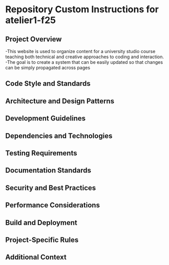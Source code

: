 # Repository Custom Instructions for atelier1-f25

## Project Overview
<!-- Describe what this project is about, its purpose, and main goals -->
-This website is used to organize content for a university studio course teaching both technical and creative approaches to coding and interaction.
-The goal is to create a system that can be easily updated so that changes can be simply propagated across pages

## Code Style and Standards
<!-- Define coding conventions, formatting rules, naming conventions, and style guidelines -->

## Architecture and Design Patterns
<!-- Describe the overall architecture, design patterns, folder structure, and how components interact -->

## Development Guidelines
<!-- Outline development best practices, code organization, and implementation approaches -->

## Dependencies and Technologies
<!-- List key dependencies, frameworks, libraries, and technologies used in this project -->

## Testing Requirements
<!-- Describe testing strategies, frameworks, test structure, and coverage expectations -->

## Documentation Standards
<!-- Define how code should be documented, comment styles, and README requirements -->

## Security and Best Practices
<!-- Outline security considerations, data handling, and coding best practices -->

## Performance Considerations
<!-- Define performance requirements, optimization strategies, and efficiency guidelines -->

## Build and Deployment
<!-- Describe build processes, deployment procedures, and environment configurations -->

## Project-Specific Rules
<!-- Add any specific rules, conventions, or requirements unique to this project -->

## Additional Context
<!-- Any other relevant information that would help Copilot understand this project better -->
